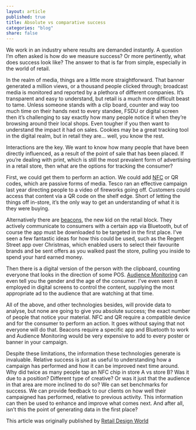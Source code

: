 ```yaml
---
layout: article
published: true
title: Absolute vs comparative success
categories: "blog"
share: false
---
```


We work in an industry where results are demanded instantly. A question I’m often asked is how do we measure success? Or more pertinently, what does success look like? The answer to that is far from simple, especially in the world of retail. 
 
In the realm of media, things are a little more straightforward. That banner generated a million views, or a thousand people clicked through; broadcast media is monitored and reported by a plethora of different companies. It’s transparent and easy to understand, but retail is a much more difficult beast to tame. Unless someone stands with a clip board, counter and way too much time on their hands next to every standee, FSDU or digital screen then it’s challenging to say exactly how many people notice it when they’re browsing around their local shops. Even tougher if you then want to understand the impact it had on sales. Cookies may be a great tracking tool in the digital realm, but in retail they are… well, you know the rest. 
 
Interactions are the key. We want to know how many people that have been directly influenced, as a result of the point of sale that has been placed. If you’re dealing with print, which is still the most prevalent form of advertising in a retail store, then what are the options for tracking the consumer? 
 
First, we could get them to perform an action. We could add [NFC](https://lickinnovation.com/products/nfc.html) or QR codes, which are passive forms of media. Tesco ran an effective campaign last year directing people to a video of fireworks going off. Customers could access that content via a QR code on the shelf edge. Short of letting the things off in-store, it’s the only way to get an understanding of what it is they were buying. 
 
Alternatively there are [beacons](https://lickinnovation.com/products/beacons.html), the new kid on the retail block. They actively communicate to consumers with a certain app via Bluetooth, but of course the app must be downloaded to be targeted in the first place. I’ve seen a few fantastic ideas for how this could be used, such as the Regent Street app over Christmas, which enabled users to select their favourite brands and be sent offers as you walked past the store, pulling you inside to spend your hard earned money. 
 
Then there is a digital version of the person with the clipboard, counting everyone that looks in the direction of some POS. [Audience Monitoring](https://lickinnovation.com/products/audience-monitoring.html) can even tell you the gender and the age of the consumer. I’ve even seen it employed in digital screens to control the content, supplying the most appropriate ad to the audience that are watching at that time. 
 
All of the above, and other technologies besides, will provide data to analyse, but none are going to give you absolute success; the exact number of people that notice your material. NFC and QR require a compatible device and for the consumer to perform an action. It goes without saying that not everyone will do that. Beacons require a specific app and Bluetooth to work and Audience Monitoring would be very expensive to add to every poster or banner in your campaign. 
 
Despite these limitations, the information these technologies generate is invaluable. Relative success is just as useful to understanding how a campaign has performed and how it can be improved next time around. Why did twice as many people tap an NFC chip in store A vs store B? Was it due to a position? Different type of creative? Or was it just that the audience in that area are more inclined to do so? We can set benchmarks for success. We can provide feedback to our clients on how well their campaigned has performed, relative to previous activity. This information can then be used to enhance and improve what comes next. And after all, isn’t this the point of generating data in the first place?

This article was originally published by [Retail Design World](http://www.mycustomer.com/blogs-post/absolute-vs-comparative-success-retail/169977)
